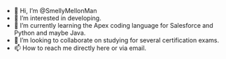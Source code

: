 - 👋 Hi, I’m @SmellyMellonMan
- 👀 I’m interested in developing.
- 🌱 I’m currently learning the Apex coding language for Salesforce and Python and maybe Java.
- 💞️ I’m looking to collaborate on studying for several certification exams.
- 📫 How to reach me directly here or via email.

<!---
SmellyMellonMan/SmellyMellonMan is a ✨ special ✨ repository because its `README.md` (this file) appears on your GitHub profile.
You can click the Preview link to take a look at your changes.
--->
